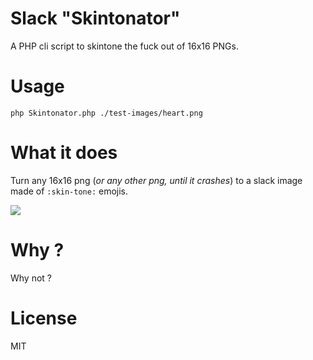 # Slack "Skintonator"

A PHP cli script to skintone the fuck out of 16x16 PNGs.

# Usage

    php Skintonator.php ./test-images/heart.png

# What it does

Turn any 16x16 png (_or any other png, until it crashes_) to a slack image made of `:skin-tone:`  emojis.

![](https://raw.githubusercontent.com/tchapi/slack-skintonator/master/Pictures/explanation.png)

# Why ?

Why not ?

# License

MIT